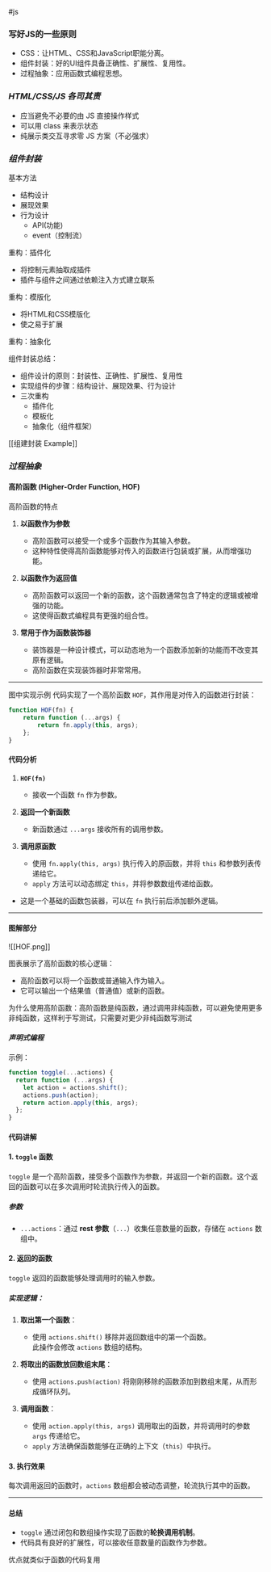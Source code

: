#js 
### 写好JS的一些原则

- CSS：让HTML、CSS和JavaScript职能分离。
- 组件封装：好的UI组件具备正确性、扩展性、复用性。
- 过程抽象：应用函数式编程思想。


### *HTML/CSS/JS 各司其责*

- 应当避免不必要的由 JS 直接操作样式
- 可以用 class 来表示状态
- 纯展示类交互寻求零 JS 方案（不必强求）

### *组件封装*

基本方法

- 结构设计
- 展现效果
- 行为设计
	- API(功能)
	- event（控制流）

重构：插件化

- 将控制元素抽取成插件
- 插件与组件之间通过依赖注入方式建立联系

重构：模版化

- 将HTML和CSS模版化
- 使之易于扩展

重构：抽象化



组件封装总结：

- 组件设计的原则：封装性、正确性、扩展性、复用性
- 实现组件的步骤：结构设计、展现效果、行为设计
- 三次重构
  - 插件化
  - 模板化
  - 抽象化（组件框架）

[[组建封装 Example]]

### *过程抽象*

####  **高阶函数 (Higher-Order Function, HOF)**
 高阶函数的特点
1. **以函数作为参数**  
   - 高阶函数可以接受一个或多个函数作为其输入参数。
   - 这种特性使得高阶函数能够对传入的函数进行包装或扩展，从而增强功能。

2. **以函数作为返回值**  
   - 高阶函数可以返回一个新的函数，这个函数通常包含了特定的逻辑或被增强的功能。
   - 这使得函数式编程具有更强的组合性。

3. **常用于作为函数装饰器**  
   - 装饰器是一种设计模式，可以动态地为一个函数添加新的功能而不改变其原有逻辑。
   - 高阶函数在实现装饰器时非常常用。

---

 图中实现示例
代码实现了一个高阶函数 `HOF`，其作用是对传入的函数进行封装：

```javascript
function HOF(fn) {
    return function (...args) {
        return fn.apply(this, args);
    };
}
```

#### 代码分析
1. **`HOF(fn)`**  
   - 接收一个函数 `fn` 作为参数。

2. **返回一个新函数**  
   - 新函数通过 `...args` 接收所有的调用参数。

3. **调用原函数**  
   - 使用 `fn.apply(this, args)` 执行传入的原函数，并将 `this` 和参数列表传递给它。
   - `apply` 方法可以动态绑定 `this`，并将参数数组传递给函数。

- 这是一个基础的函数包装器，可以在 `fn` 执行前后添加额外逻辑。


---

#### 图解部分

![[HOF.png]]

图表展示了高阶函数的核心逻辑：
- 高阶函数可以将一个函数或普通输入作为输入。
- 它可以输出一个结果值（普通值）或新的函数。


为什么使用高阶函数：高阶函数是纯函数，通过调用非纯函数，可以避免使用更多非纯函数，这样利于写测试，只需要对更少非纯函数写测试

#### *声明式编程*

示例：

```javascript
function toggle(...actions) {
  return function (...args) {
    let action = actions.shift();
    actions.push(action);
    return action.apply(this, args);
  };
}
```

#### **代码讲解**
#### 1. **`toggle` 函数**
`toggle` 是一个高阶函数，接受多个函数作为参数，并返回一个新的函数。这个返回的函数可以在多次调用时轮流执行传入的函数。

##### 参数
- `...actions`：通过 **rest 参数**（`...`）收集任意数量的函数，存储在 `actions` 数组中。

#### 2. **返回的函数**
`toggle` 返回的函数能够处理调用时的输入参数。

##### 实现逻辑：
1. **取出第一个函数**：  
   - 使用 `actions.shift()` 移除并返回数组中的第一个函数。  
     此操作会修改 `actions` 数组的结构。

2. **将取出的函数放回数组末尾**：  
   - 使用 `actions.push(action)` 将刚刚移除的函数添加到数组末尾，从而形成循环队列。

3. **调用函数**：  
   - 使用 `action.apply(this, args)` 调用取出的函数，并将调用时的参数 `args` 传递给它。
   - `apply` 方法确保函数能够在正确的上下文（`this`）中执行。

#### 3. **执行效果**
每次调用返回的函数时，`actions` 数组都会被动态调整，轮流执行其中的函数。

---

#### **总结**
- `toggle` 通过闭包和数组操作实现了函数的**轮换调用机制**。
- 代码具有良好的扩展性，可以接收任意数量的函数作为参数。

优点就类似于函数的代码复用